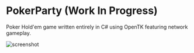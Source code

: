 # PokerParty (Work In Progress)
Poker Hold'em game written entirely in C# using OpenTK featuring network gameplay.

![screenshot](https://i.imgur.com/svwP1XR.png)
